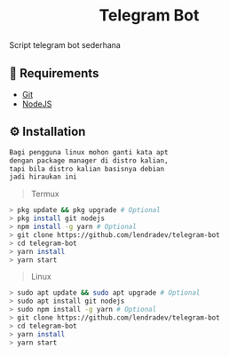 # <p align="center">Telegram Bot</p>
 Script telegram bot sederhana

## 📑 Requirements
- [Git](https://git-scm.com/downloads)
- [NodeJS](https://nodejs.org/en/download)

## ⚙️ Installation

```txt
Bagi pengguna linux mohon ganti kata apt
dengan package manager di distro kalian,
tapi bila distro kalian basisnya debian
jadi hiraukan ini
```

> Termux
```bash
> pkg update && pkg upgrade # Optional
> pkg install git nodejs
> npm install -g yarn # Optional
> git clone https://github.com/lendradev/telegram-bot
> cd telegram-bot
> yarn install
> yarn start
```

> Linux
```bash
> sudo apt update && sudo apt upgrade # Optional
> sudo apt install git nodejs
> sudo npm install -g yarn # Optional
> git clone https://github.com/lendradev/telegram-bot
> cd telegram-bot
> yarn install
> yarn start
```